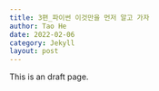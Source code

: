 ```yaml
---
title: 3편_파이썬 이것만을 먼저 알고 가자
author: Tao He
date: 2022-02-06
category: Jekyll
layout: post
---
```


This is an draft page.
